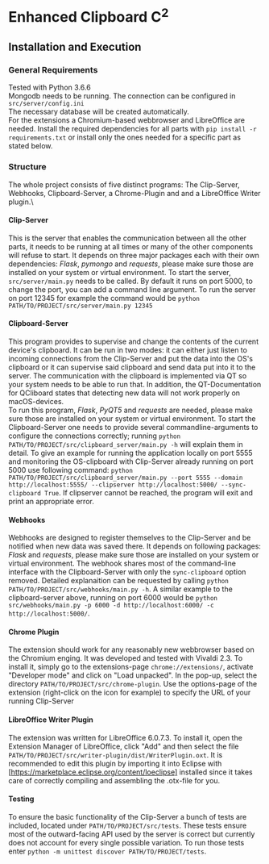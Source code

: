 # Enhanced Clipboard C<sup>2</sup>

## Installation and Execution

### General Requirements
Tested with Python 3.6.6\
Mongodb needs to be running. The connection can be configured in `src/server/config.ini`\
The necessary database will be created automatically.\
For the extensions a Chromium-based webbrowser and LibreOffice are needed.
Install the required dependencies for all parts with `pip install -r requirements.txt` or install only the ones needed for a specific part as stated below.

### Structure
The whole project consists of five distinct programs: The Clip-Server, Webhooks, Clipboard-Server, a Chrome-Plugin and and a LibreOffice Writer plugin.\

#### Clip-Server
This is the server that enables the communication between all the other parts, it needs to be running at all times or many of the other components will refuse to start. It depends on three major packages each with their own dependencies: *Flask*, *pymongo* and *requests*, please make sure those are installed on your system or virtual environment. To start the server, `src/server/main.py` needs to be called. By default it runs on port 5000, to change the port, you can add a command line argument. To run the server on port 12345 for example the command would be `python PATH/TO/PROJECT/src/server/main.py 12345`

#### Clipboard-Server
This program provides to supervise and change the contents of the current device's clipboard. It can be run in two modes: it can either just listen to incoming connections from the Clip-Server and put the data into the OS's clipboard or it can supervise said clipboard and send data put into it to the server. The communication with the clipboard is implemented via QT so your system needs to be able to run that. In addition, the QT-Documentation for QCliboard states that detecting new data will not work properly on macOS-devices.\
To run this program, *Flask*, *PyQT5* and *requests* are needed, please make sure those are installed on your system or virtual environment. To start the Clipboard-Server one needs to provide several commandline-arguments to configure the connections correctly; running `python PATH/TO/PROJECT/src/clipboard_server/main.py -h` will explain them in detail. To give an example for running the application locally on port 5555 and monitoring the OS-clipboard with Clip-Server already running on port 5000 use following command: `python PATH/TO/PROJECT/src/clipboard_server/main.py --port 5555 --domain http://localhost:5555/ --clipserver http://localhost:5000/ --sync-clipboard True`. If clipserver cannot be reached, the program will exit and print an appropriate error.

#### Webhooks
Webhooks are designed to register themselves to the Clip-Server and be notified when new data was saved there. It depends on following packages: *Flask* and *requests*, please make sure those are installed on your system or virtual environment. The webhook shares most of the command-line interface with the Clipboard-Server with only the `sync-clipboard` option removed. Detailed explanaition can be requested by calling `python PATH/TO/PROJECT/src/webhooks/main.py -h`. A similar example to the clipboard-server above, running on port 6000 would be `python src/webhooks/main.py -p 6000 -d http://localhost:6000/ -c http://localhost:5000/`.

#### Chrome Plugin
The extension should work for any reasonably new webbrowser based on the Chromium enging. It was developed and tested with Vivaldi 2.3. To install it, simply go to the extensions-page `chrome://extensions/`, activate "Developer mode" and click on "Load unpacked". In the pop-up, select the directory `PATH/TO/PROJECT/src/chrome-plugin`. Use the options-page of the extension (right-click on the icon for example) to specify the URL of your running Clip-Server

#### LibreOffice Writer Plugin
The extension was written for LibreOffice 6.0.7.3. To install it, open the Extension Manager of LibreOffice, click "Add" and then select the file `PATH/TO/PROJECT/src/writer-plugin/dist/WriterPlugin.oxt`. It is recommended to edit this plugin by importing it into Eclipse with [https://marketplace.eclipse.org/content/loeclipse] installed since it takes care of correctly compiling and assembling the .otx-file for you.

#### Testing
To ensure the basic functionality of the Clip-Server a bunch of tests are included, located under `PATH/TO/PROJECT/src/tests`. These tests ensure most of the outward-facing API used by the server is correct but currently does not account for every single possible variation. To run those tests enter `python -m unittest discover PATH/TO/PROJECT/tests`.
